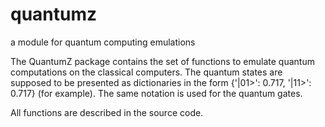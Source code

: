 # quantumz
a module for quantum computing emulations

The QuantumZ package contains the set of functions to emulate quantum computations on the classical computers. The quantum states are supposed to be presented as dictionaries in the form {'|01>': 0.717, '|11>': 0.717} (for example). The same notation is used for the quantum gates.

All functions are described in the source code.
